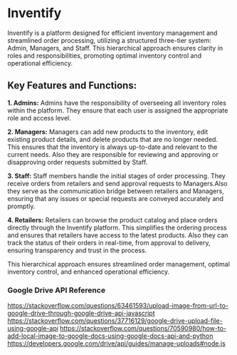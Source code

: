 # Inventify
Inventify is a platform designed for efficient inventory management and streamlined order processing, utilizing a structured three-tier system: Admin, Managers, and Staff. This hierarchical approach ensures clarity in roles and responsibilities, promoting optimal inventory control and operational efficiency.

<h2>Key Features and Functions:</h2>

**1. Admins:**
Admins have the responsibility of overseeing all inventory roles within the platform. They ensure that each user is assigned the appropriate role and access level.

**2. Managers:**
Managers can add new products to the inventory, edit existing product details, and delete products that are no longer needed. This ensures that the inventory is always up-to-date and relevant to the current needs. Also they are responsible for reviewing and approving or disapproving order requests submitted by Staff. 

**3. Staff:**
Staff members handle the initial stages of order processing. They receive orders from retailers and send approval requests to Managers.Also they serve as the communication bridge between retailers and Managers, ensuring that any issues or special requests are conveyed accurately and promptly.

**4. Retailers:**
Retailers can browse the product catalog and place orders directly through the Inventify platform. This simplifies the ordering process and ensures that retailers have access to the latest products. 
Also they can track the status of their orders in real-time, from approval to delivery, ensuring transparency and trust in the process.


This hierarchical approach ensures streamlined order management, optimal inventory control, and enhanced operational efficiency.

### Google Drive API Reference
https://stackoverflow.com/questions/63461593/upload-image-from-url-to-google-drive-through-google-drive-api-javascript
https://stackoverflow.com/questions/37716129/google-drive-upload-file-using-google-api
https://stackoverflow.com/questions/70590980/how-to-add-local-image-to-google-docs-using-google-docs-api-and-python
https://developers.google.com/drive/api/guides/manage-uploads#node.js
